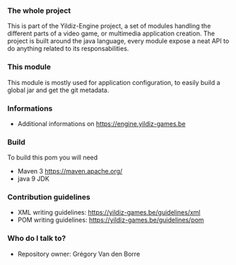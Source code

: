 ### The whole project ###

This is part of the Yildiz-Engine project, a set of modules handling the different parts of a video game, or multimedia application creation.
The project is built around the java language, every module expose a neat API to do anything related to its responsabilities.

### This module ###

This module is mostly used for application configuration, to easily build a global jar and get the git metadata.

### Informations ###

* Additional informations on https://engine.yildiz-games.be

### Build ###

To build this pom you will need

* Maven 3 https://maven.apache.org/
* java 9 JDK

### Contribution guidelines ###

* XML writing guidelines: https://yildiz-games.be/guidelines/xml
* POM writing guidelines: https://yildiz-games.be/guidelines/pom

### Who do I talk to? ###

* Repository owner: Grégory Van den Borre

